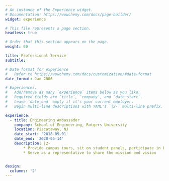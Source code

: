 ```yaml
---
# An instance of the Experience widget.
# Documentation: https://wowchemy.com/docs/page-builder/
widget: experience

# This file represents a page section.
headless: true

# Order that this section appears on the page.
weight: 60

title: Professional Service
subtitle:

# Date format for experience
#   Refer to https://wowchemy.com/docs/customization/#date-format
date_format: Jan 2006

# Experiences.
#   Add/remove as many `experience` items below as you like.
#   Required fields are `title`, `company`, and `date_start`.
#   Leave `date_end` empty if it's your current employer.
#   Begin multi-line descriptions with YAML's `|2-` multi-line prefix.

experience:
  - title: Engineering Ambassador
    company: School of Engineering, Rutgers University
    location: Piscataway, NJ
    date_start: '2018-09-01'
    date_end: '2020-05-14'
    description: |2-
        * Provide campus tours, sit on student panels, participate in Engagement events
        * Serve as a representative to share the mission and vision


design:
  columns: '2'
---
```


